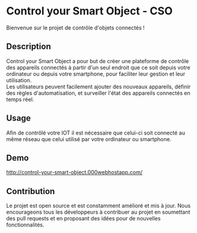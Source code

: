 # Control your Smart Object - CSO

Bienvenue sur le projet de contrôle d'objets connectés !

## Description

Control your Smart Object a pour but de créer une plateforme de contrôle des appareils connectés à partir d'un seul endroit que ce soit depuis votre ordinateur ou depuis votre smartphone, pour faciliter leur gestion et leur utilisation.<br />
Les utilisateurs peuvent facilement ajouter des nouveaux appareils, définir des règles d'automatisation, et surveiller l'état des appareils connectés en temps réel.

## Usage

Afin de contrôlé votre IOT il est nécessaire que celui-ci soit connecté au même réseau que celui utilisé par votre ordinateur ou smartphone.

## Demo

http://control-your-smart-object.000webhostapp.com/


## Contribution

Le projet est open source et est constamment amélioré et mis à jour. Nous encourageons tous les développeurs à contribuer au projet en soumettant des pull requests et en proposant des idées pour de nouvelles fonctionnalités.
